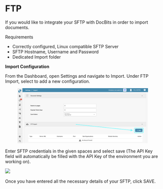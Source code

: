 # FTP

If you would like to integrate your SFTP with DocBits in order to import documents.

Requirements

* Correctly configured, Linux compatible SFTP Server
* SFTP Hostname, Username and Password
* Dedicated Import folder

**Import Configuration**

From the Dashboard, open Settings and navigate to Import. Under FTP Import, select to add a new configuration.

<figure><img src="../../.gitbook/assets/ftp1.png" alt=""><figcaption></figcaption></figure>

Enter SFTP credentials in the given spaces and select save (The API Key field will automatically be filled with the API Key of the environment you are working on).

![](https://lh7-us.googleusercontent.com/m11trSpnDmv9aco98vPG6xuIhYxngp6TauG7lDYEWB2VguNmX0ypXMi3Fc4Ey6V4Iy\_YwOy4Zooh3rj\_WoAQ3PQgVIjw5vqToOuq\_lIxN7IqPE2fv1puzsnEO96y5mn5FHjFtC1wYrEf9sxjHk1GL2I)

Once you have entered all the necessary details of your SFTP, click SAVE.
